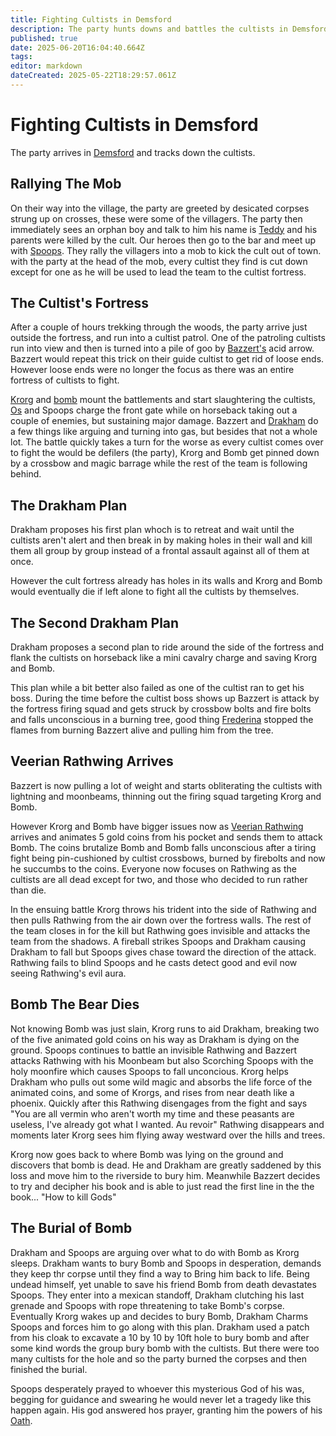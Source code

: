 ```yaml
---
title: Fighting Cultists in Demsford
description: The party hunts downs and battles the cultists in Demsford
published: true
date: 2025-06-20T16:04:40.664Z
tags: 
editor: markdown
dateCreated: 2025-05-22T18:29:57.061Z
---
```


# Fighting Cultists in Demsford
The party arrives in [Demsford](/locations/Mardun/demsford) and tracks down the cultists.


## Rallying The Mob
On their way into the village, the party are greeted by desicated corpses strung up on crosses, these were some of the villagers. The party then immediately sees an orphan boy and talk to him his name is [Teddy](/characters/teddy) and his parents were killed by the cult. Our heroes then go to the bar and meet up with [Spoops](/characters/spoops). They rally the villagers into a mob to kick the cult out of town. with the party at the head of the mob, every cultist they find is cut down except for one as he will be used to lead the team to the cultist fortress.


## The Cultist's Fortress
After a couple of hours trekking through the woods, the party arrive just outside the fortress, and run into a cultist patrol. One of the patroling cultists run into view and then is turned into a pile of goo by [Bazzert's](/characters/bazzert) acid arrow. Bazzert would repeat this trick on their guide cultist to get rid of loose ends. However loose ends were no longer the focus as there was an entire fortress of cultists to fight. 

[Krorg](/characters/krorg) and [bomb](/characters/Bomb-the-Bear) mount the battlements and start slaughtering the cultists, [Os](/characters/os) and Spoops charge the front gate while on horseback taking out a couple of enemies, but sustaining major damage. Bazzert and [Drakham](/characters/drakham) do a few things like arguing and turning into gas, but besides that not a whole lot. The battle quickly takes a turn for the worse as every cultist comes over to fight the would be defilers (the party), Krorg and Bomb get pinned down by a crossbow and magic barrage while the rest of the team is following behind.


## The Drakham Plan
Drakham proposes his first plan whoch is to retreat and wait until the cultists aren't alert and then break in by making holes in their wall and kill them all group by group instead of a frontal assault against all of them at once.

However the cult fortress already has holes in its walls and Krorg and Bomb would eventually die if left alone to fight all the cultists by themselves. 

## The Second Drakham Plan
Drakham proposes a second plan to ride around the side of the fortress and flank the cultists on horseback like a mini cavalry charge and saving Krorg and Bomb.

This plan while a bit better also failed as one of the cultist ran to get his boss. During the time before the cultist boss shows up Bazzert is attack by the fortress firing squad and gets struck by crossbow bolts and fire bolts and falls unconscious in a burning tree, good thing [Frederina](characters/Frederina) stopped the flames from burning Bazzert alive and pulling him from the tree. 


## Veerian Rathwing Arrives
Bazzert is now pulling a lot of weight and starts obliterating the cultists with lightning and moonbeams, thinning out the firing squad targeting Krorg and Bomb. 

However Krorg and Bomb have bigger issues now as [Veerian Rathwing](/characters/Rathwing) arrives and animates 5 gold coins from his pocket and sends them to attack Bomb. The coins brutalize Bomb and Bomb falls unconscious after a tiring fight being pin-cushioned by cultist crossbows, burned by firebolts and now he succumbs to the coins. Everyone now focuses on Rathwing as the cultists are all dead except for two, and those who decided to run rather than die. 

In the ensuing battle Krorg throws his trident into the side of Rathwing and then pulls Rathwing from the air down over the fortress walls. The rest of the team closes in for the kill but Rathwing goes invisible and attacks the team from the shadows. A fireball strikes Spoops and Drakham causing Drakham to fall but Spoops gives chase toward the direction of the attack. Rathwing fails to blind Spoops and he casts detect good and evil now seeing Rathwing's evil aura.


## Bomb The Bear Dies
Not knowing Bomb was just slain, Krorg runs to aid Drakham, breaking two of the five animated gold coins on his way as Drakham is dying on the ground. Spoops continues to battle an invisible Rathwing and Bazzert attacks Rathwing with his Moonbeam but also Scorching Spoops with the holy moonfire which causes Spoops to fall unconcious. Krorg helps Drakham who pulls out some wild magic and absorbs the life force of the animated coins, and some of Krorgs, and rises from near death like a phoenix. Quickly after this Rathwing disengages from the fight and says "You are all vermin who aren't worth my time and these peasants are useless, I've already got what I wanted. Au revoir" Rathwing disappears and moments later Krorg sees him flying away westward over the hills and trees.

Krorg now goes back to where Bomb was lying on the ground and discovers that bomb is dead. He and Drakham are greatly saddened by this loss and move him to the riverside to bury him. Meanwhile Bazzert decides to try and decipher his book and is able to just read the first line in the the book... "How to kill Gods"

## The Burial of Bomb
Drakham and Spoops are arguing over what to do with Bomb as Krorg sleeps. Drakham wants to bury Bomb and Spoops in desperation, demands they keep thr corpse until they find a way to Bring him back to life. Being undead himself, yet unable to save his friend Bomb from death devastates Spoops. They enter into a mexican standoff, Drakham clutching his last grenade and Spoops with rope threatening to take Bomb's corpse. Eventually Krorg wakes up and decides to bury Bomb, Drakham Charms Spoops and forces him to go along with this plan. Drakham used a patch from his cloak to excavate a 10 by 10 by 10ft hole to bury bomb and after some kind words the group bury bomb with the cultists. But there were too many cultists for the hole and so the party burned the corpses and then finished the burial.

Spoops desperately prayed to whoever this mysterious God of his was, begging for guidance and swearing he would never let a tragedy like this happen again. His god answered hos prayer, granting him the powers of his [Oath](/classes/oath-of-the-soulwarden).



